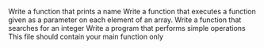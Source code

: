 Write a function that prints a name
Write a function that executes a function given as a parameter on each element of an array.
Write a function that searches for an integer
Write a program that performs simple operations
This file should contain your main function only

